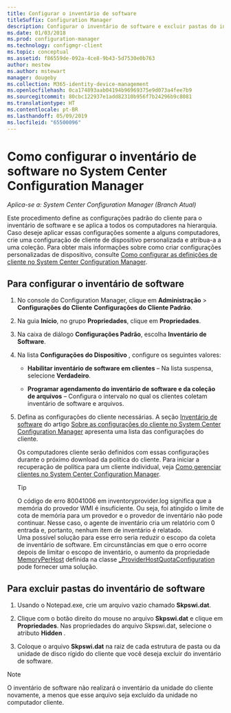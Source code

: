 ```yaml
---
title: Configurar o inventário de software
titleSuffix: Configuration Manager
description: Configurar o inventário de software e excluir pastas do inventário de software no Configuration Manager.
ms.date: 01/03/2018
ms.prod: configuration-manager
ms.technology: configmgr-client
ms.topic: conceptual
ms.assetid: f86559de-092a-4ce8-9b43-5d7530e0b763
author: mestew
ms.author: mstewart
manager: dougeby
ms.collection: M365-identity-device-management
ms.openlocfilehash: 0ca174893aab04194b96969375e9d073a4fee7b9
ms.sourcegitcommit: 80cbc122937e1add82310b956f7b24296b9c8081
ms.translationtype: HT
ms.contentlocale: pt-BR
ms.lasthandoff: 05/09/2019
ms.locfileid: "65500096"
---
```

# <a name="how-to-configure-software-inventory-in-system-center-configuration-manager"></a>Como configurar o inventário de software no System Center Configuration Manager

*Aplica-se a: System Center Configuration Manager (Branch Atual)*

Este procedimento define as configurações padrão do cliente para o inventário de software e se aplica a todos os computadores na hierarquia. Caso deseje aplicar essas configurações somente a alguns computadores, crie uma configuração de cliente de dispositivo personalizada e atribua-a a uma coleção. Para obter mais informações sobre como criar configurações personalizadas de dispositivo, consulte [Como configurar as definições de cliente no System Center Configuration Manager](../../../../core/clients/deploy/configure-client-settings.md).   

## <a name="to-configure-software-inventory"></a>Para configurar o inventário de software  

1. No console do Configuration Manager, clique em **Administração** > **Configurações do Cliente** **Configurações do Cliente Padrão**.  

2. Na guia **Início**, no grupo **Propriedades**, clique em **Propriedades**.  

3. Na caixa de diálogo **Configurações Padrão**, escolha **Inventário de Software**.  

4. Na lista **Configurações do Dispositivo** , configure os seguintes valores:  

   -   **Habilitar inventário de software em clientes** – Na lista suspensa, selecione **Verdadeiro**.  

   -   **Programar agendamento do inventário de software e da coleção de arquivos** – Configura o intervalo no qual os clientes coletam inventário de software e arquivos.   

5. Defina as configurações do cliente necessárias. A seção [Inventário de software](../../../../core/clients/deploy/about-client-settings.md#software-inventory) do artigo [Sobre as configurações do cliente no System Center Configuration Manager](../../../../core/clients/deploy/about-client-settings.md) apresenta uma lista das configurações do cliente.  

   Os computadores cliente serão definidos com essas configurações durante o próximo download da política do cliente. Para iniciar a recuperação de política para um cliente individual, veja [Como gerenciar clientes no System Center Configuration Manager](../../../../core/clients/manage/manage-clients.md).  

   > [!TIP]
   >   O código de erro 80041006 em inventoryprovider.log significa que a memória do provedor WMI é insuficiente. Ou seja, foi atingido o limite de cota de memória para um provedor e o provedor de inventário não pode continuar.
   > Nesse caso, o agente de inventário cria um relatório com 0 entrada e, portanto, nenhum item de inventário é relatado. <br/>
   > Uma possível solução para esse erro seria reduzir o escopo da coleta de inventário de software. Em circunstâncias em que o erro ocorre depois de limitar o escopo de inventário, o aumento da propriedade [MemoryPerHost](https://blogs.technet.microsoft.com/askperf/2008/09/16/memory-and-handle-quotas-in-the-wmi-provider-service/) definida na classe [_ProviderHostQuotaConfiguration](https://msdn.microsoft.com/library/aa394671) pode fornecer uma solução.

<!--SMS.480648 include WMI Out of memory tip -->


## <a name="to-exclude-folders-from-software-inventory"></a>Para excluir pastas do inventário de software  

1.  Usando o Notepad.exe, crie um arquivo vazio chamado **Skpswi.dat**.  

2.  Clique com o botão direito do mouse no arquivo **Skpswi.dat** e clique em **Propriedades**. Nas propriedades do arquivo Skpswi.dat, selecione o atributo **Hidden** .  

3.  Coloque o arquivo **Skpswi.dat** na raiz de cada estrutura de pasta ou da unidade de disco rígido do cliente que você deseja excluir do inventário de software.  

> [!NOTE]  
>  O inventário de software não realizará o inventário da unidade do cliente novamente, a menos que esse arquivo seja excluído da unidade no computador cliente.
